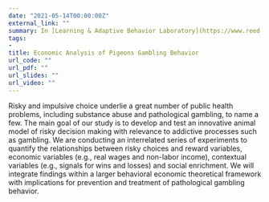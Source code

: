 ```yaml
---
date: "2021-05-14T00:00:00Z"
external_link: ""
summary: In [Learning & Adaptive Behavior Laboratory](https://www.reed.edu/psychology/adaptive-behavior/) at Reed College, I've been working on developing and further testing an innovative and ecologically valid laboratory model for examining slot-machine gambling behavior in a token economy with pigeons. 
tags:
- 
title: Economic Analysis of Pigeons Gambling Behavior
url_code: ""
url_pdf: ""
url_slides: ""
url_video: ""
---
```


Risky and impulsive choice underlie a great number of public health problems, including substance abuse and pathological gambling, to name a few. The main goal of our study is to develop and test an innovative animal model of risky decision making with relevance to addictive processes such as gambling. We are conducting an interrelated series of experiments to quantify the relationships between risky choices and reward variables, economic variables (e.g., real wages and non-labor income), contextual variables (e.g., signals for wins and losses) and social enrichment. We will integrate findings within a larger behavioral economic theoretical framework with implications for prevention and treatment of pathological gambling behavior.